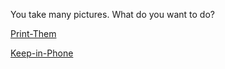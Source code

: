You take many pictures. What do you want to do?

[Print-Them](creativity.md)

[Keep-in-Phone](mediaoptions.md)
